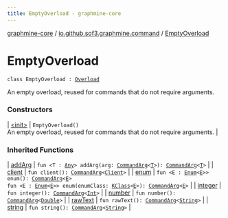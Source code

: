 ```yaml
---
title: EmptyOverload - graphmine-core
---
```


[graphmine-core](../../index.html) / [io.github.sof3.graphmine.command](../index.html) / [EmptyOverload](./index.html)

# EmptyOverload

`class EmptyOverload : `[`Overload`](../-overload/index.html)

An empty overload, reused for commands that do not require arguments.

### Constructors

| [&lt;init&gt;](-init-.html) | `EmptyOverload()`<br>An empty overload, reused for commands that do not require arguments. |

### Inherited Functions

| [addArg](../-overload/add-arg.html) | `fun <T : `[`Any`](https://kotlinlang.org/api/latest/jvm/stdlib/kotlin/-any/index.html)`> addArg(arg: `[`CommandArg`](../../io.github.sof3.graphmine.command.args/-command-arg/index.html)`<`[`T`](../-overload/add-arg.html#T)`>): `[`CommandArg`](../../io.github.sof3.graphmine.command.args/-command-arg/index.html)`<`[`T`](../-overload/add-arg.html#T)`>` |
| [client](../-overload/client.html) | `fun client(): `[`CommandArg`](../../io.github.sof3.graphmine.command.args/-command-arg/index.html)`<`[`Client`](../../io.github.sof3.graphmine.client/-client/index.html)`>` |
| [enum](../-overload/enum.html) | `fun <E : `[`Enum`](https://kotlinlang.org/api/latest/jvm/stdlib/kotlin/-enum/index.html)`<`[`E`](../-overload/enum.html#E)`>> enum(): `[`CommandArg`](../../io.github.sof3.graphmine.command.args/-command-arg/index.html)`<`[`E`](../-overload/enum.html#E)`>`<br>`fun <E : `[`Enum`](https://kotlinlang.org/api/latest/jvm/stdlib/kotlin/-enum/index.html)`<`[`E`](../-overload/enum.html#E)`>> enum(enumClass: `[`KClass`](https://kotlinlang.org/api/latest/jvm/stdlib/kotlin.reflect/-k-class/index.html)`<`[`E`](../-overload/enum.html#E)`>): `[`CommandArg`](../../io.github.sof3.graphmine.command.args/-command-arg/index.html)`<`[`E`](../-overload/enum.html#E)`>` |
| [integer](../-overload/integer.html) | `fun integer(): `[`CommandArg`](../../io.github.sof3.graphmine.command.args/-command-arg/index.html)`<`[`Int`](https://kotlinlang.org/api/latest/jvm/stdlib/kotlin/-int/index.html)`>` |
| [number](../-overload/number.html) | `fun number(): `[`CommandArg`](../../io.github.sof3.graphmine.command.args/-command-arg/index.html)`<`[`Double`](https://kotlinlang.org/api/latest/jvm/stdlib/kotlin/-double/index.html)`>` |
| [rawText](../-overload/raw-text.html) | `fun rawText(): `[`CommandArg`](../../io.github.sof3.graphmine.command.args/-command-arg/index.html)`<`[`String`](https://kotlinlang.org/api/latest/jvm/stdlib/kotlin/-string/index.html)`>` |
| [string](../-overload/string.html) | `fun string(): `[`CommandArg`](../../io.github.sof3.graphmine.command.args/-command-arg/index.html)`<`[`String`](https://kotlinlang.org/api/latest/jvm/stdlib/kotlin/-string/index.html)`>` |

